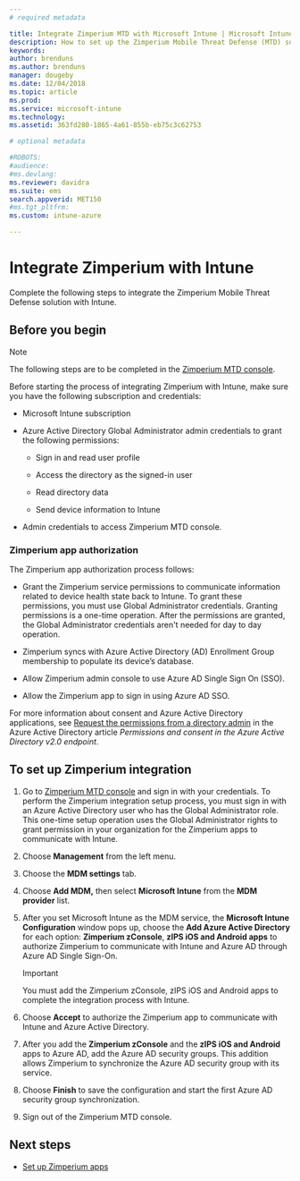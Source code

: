 ```yaml
---
# required metadata

title: Integrate Zimperium MTD with Microsoft Intune | Microsoft Intune
description: How to set up the Zimperium Mobile Threat Defense (MTD) solution with Microsoft Intune to control mobile device access to your corporate resources.
keywords:
author: brenduns
ms.author: brenduns
manager: dougeby
ms.date: 12/04/2018
ms.topic: article
ms.prod:
ms.service: microsoft-intune
ms.technology:
ms.assetid: 363fd280-1865-4a61-855b-eb75c3c62753

# optional metadata

#ROBOTS:
#audience:
#ms.devlang:
ms.reviewer: davidra
ms.suite: ems
search.appverid: MET150
#ms.tgt_pltfrm:
ms.custom: intune-azure

---
```


# Integrate Zimperium with Intune

Complete the following steps to integrate the Zimperium Mobile Threat Defense solution with Intune.

## Before you begin

> [!NOTE]
> The following steps are to be completed in the [Zimperium MTD console](https://sso.zimperium.com/signon/aad/).

Before starting the process of integrating Zimperium with Intune, make sure you have the following subscription and credentials:

-   Microsoft Intune subscription

-   Azure Active Directory Global Administrator admin credentials to grant the following permissions:

    -   Sign in and read user profile

    -   Access the directory as the signed-in user

    -   Read directory data

    -   Send device information to Intune

-   Admin credentials to access Zimperium MTD console.

### Zimperium app authorization

The Zimperium app authorization process follows:

-   Grant the Zimperium service permissions to communicate information related to device health state back to Intune. To grant these permissions, you must use Global Administrator credentials. Granting permissions is a one-time operation. After the permissions are granted, the Global Administrator credentials aren't needed for day to day operation.

-   Zimperium syncs with Azure Active Directory (AD) Enrollment Group membership to populate its device’s database.

-   Allow Zimperium admin console to use Azure AD Single Sign On (SSO).

-   Allow the Zimperium app to sign in using Azure AD SSO.

For more information about consent and Azure Active Directory applications, see [Request the permissions from a directory admin](https://docs.microsoft.com/azure/active-directory/develop/v2-permissions-and-consent#request-the-permissions-from-a-directory-admin) in the Azure Active Directory article *Permissions and consent in the Azure Active Directory v2.0 endpoint*.


## To set up Zimperium integration

1.  Go to [Zimperium MTD console](https://sso.zimperium.com/signon/aad/) and sign in with your credentials. To perform the Zimperium integration setup process, you must sign in with an Azure Active Directory user who has the Global Administrator role. This one-time setup operation uses the Global Administrator rights to grant permission in your organization for the Zimperium apps to communicate with Intune. 

2.  Choose **Management** from the left menu.

3.  Choose the **MDM settings** tab.

4.  Choose **Add MDM,** then select **Microsoft Intune** from the **MDM provider** list.

5.  After you set Microsoft Intune as the MDM service, the **Microsoft Intune Configuration** window pops up, choose the **Add Azure Active Directory** for each option: **Zimperium zConsole**, **zIPS iOS and Android apps** to authorize Zimperium to communicate with Intune and Azure AD through Azure AD Single Sign-On.

	> [!IMPORTANT]  
	> You must add the Zimperium zConsole, zIPS iOS and Android apps to complete the integration process with Intune.

6.  Choose **Accept** to authorize the Zimperium app to communicate with Intune and Azure Active Directory.

7.  After you add the **Zimperium zConsole** and the **zIPS iOS and Android** apps to Azure AD, add the Azure AD security groups. This addition allows Zimperium to synchronize the Azure AD security group with its service.

8.  Choose **Finish** to save the configuration and start the first Azure AD security group synchronization.

9.  Sign out of the Zimperium MTD console.

## Next steps

-   [Set up Zimperium apps](mtd-apps-ios-app-configuration-policy-add-assign.md)
